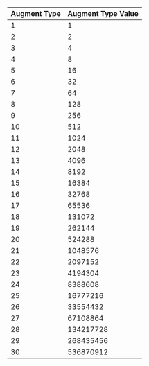 **Augment Type**|**Augment Type Value**
:-----|:-----
1|1
2|2
3|4
4|8
5|16
6|32
7|64
8|128
9|256
10|512
11|1024
12|2048
13|4096
14|8192
15|16384
16|32768
17|65536
18|131072
19|262144
20|524288
21|1048576
22|2097152
23|4194304
24|8388608
25|16777216
26|33554432
27|67108864
28|134217728
29|268435456
30|536870912